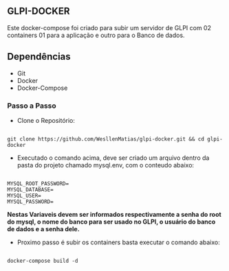 ## GLPI-DOCKER


Este docker-compose foi criado para subir um servidor de GLPI com 02 containers 01 para a aplicação e outro para o Banco de dados.

## Dependências

- Git
- Docker
- Docker-Compose


### Passo a Passo

- Clone o Repositório:

```shellscript

git clone https://github.com/WesllenMatias/glpi-docker.git && cd glpi-docker

```

- Executado o comando acima, deve ser criado um arquivo dentro da pasta do projeto chamado mysql.env, com o conteudo abaixo:

```shellscript

MYSQL_ROOT_PASSWORD=
MYSQL_DATABASE=
MYSQL_USER=
MYSQL_PASSWORD=

```

__Nestas Variaveis devem ser informados respectivamente a senha do root do mysql, o nome do banco para ser usado no GLPI, o usuário do banco de dados e a senha dele.__


- Proximo passo é subir os containers basta executar o comando abaixo:

```docker

docker-compose build -d

```

